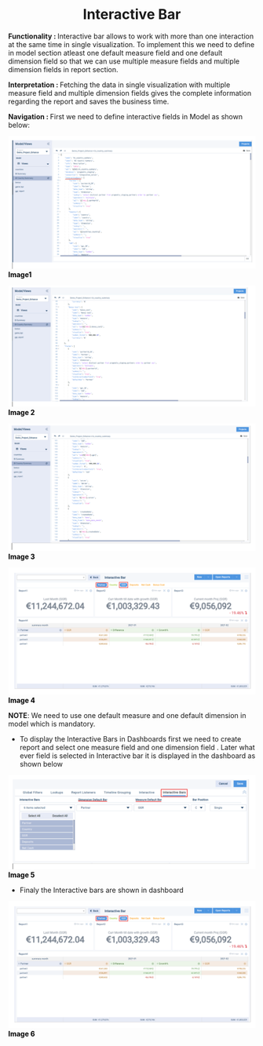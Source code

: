 <h1><center>Interactive Bar</center> </h1>

<b> Functionality :  </b> Interactive bar allows to work with more than one interaction at the same time in single visualization. To implement this we need to define in model section atleast one default measure field and one default dimension field so that we can use multiple measure fields and multiple dimension fields in report section.

  

<b> Interpretation :  </b> Fetching the data in single visualization with multiple measure field and multiple dimension fields gives the complete information regarding the report and saves the business time.

  

<b> Navigation :  </b> First we need to define interactive fields in Model as shown below:


![enter image description here](https://github.com/surifirstpin/AcuBI_Technical_Documents/blob/master/images/IB1.png?raw=true)
<b><font color = "Black" >Image1 </font></b>


![enter image description here](https://github.com/surifirstpin/AcuBI_Technical_Documents/blob/master/images/IB3.png?raw=true)
<b><font color = "Black" >Image 2 </font></b>



![enter image description here](https://github.com/surifirstpin/AcuBI_Technical_Documents/blob/master/images/IB4.png?raw=true)
<b><font color = "Black" >Image 3 </font></b>


![enter image description here](https://github.com/surifirstpin/AcuBI_Technical_Documents/blob/master/images/IB6.png?raw=true)
<b><font color = "Black" >Image 4 </font></b>

  

**NOTE**: We need to use one default measure and one default dimension in model which is mandatory.

-   To display the Interactive Bars in Dashboards first we need to create report and select one measure field and one dimension field . Later what ever field is selected in Interactive bar it is displayed in the dashboard as shown below

![enter image description here](https://github.com/surifirstpin/AcuBI_Technical_Documents/blob/master/images/IB5.png?raw=true)
<b><font color = "Black" >Image 5 </font></b>




  

-   Finaly the Interactive bars are shown in dashboard

![enter image description here](https://github.com/surifirstpin/AcuBI_Technical_Documents/blob/master/images/IB6.png?raw=true)
<b><font color = "Black" >Image 6 </font></b>

<!--stackedit_data:
eyJoaXN0b3J5IjpbLTQ2NTYxNzc0XX0=
-->